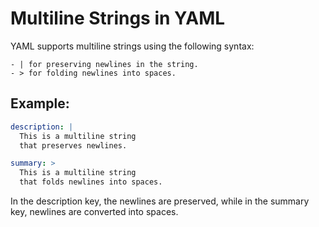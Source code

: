 # Multiline Strings in YAML

YAML supports multiline strings using the following syntax:

    - | for preserving newlines in the string.
    - > for folding newlines into spaces.

## Example:
```yml
description: |
  This is a multiline string
  that preserves newlines.

summary: >
  This is a multiline string
  that folds newlines into spaces.
```
In the description key, the newlines are preserved, while in the summary key, newlines are converted into spaces.